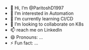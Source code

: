- 👋 Hi, I’m @ParitoshD1997
- 👀 I’m interested in Automation
- 🌱 I’m currently learning CI/CD
- 💞️ I’m looking to collaborate on K8s
- 📫 reach me on LinkedIn
- 😄 Pronouns: ...
- ⚡ Fun fact: ...

<!---
ParitoshD1997/ParitoshD1997 is a ✨ special ✨ repository because its `README.md` (this file) appears on your GitHub profile.
You can click the Preview link to take a look at your changes.
--->
